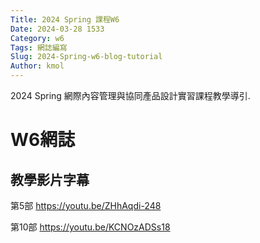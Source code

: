 ```yaml
---
Title: 2024 Spring 課程W6
Date: 2024-03-28 1533
Category: w6
Tags: 網誌編寫
Slug: 2024-Spring-w6-blog-tutorial
Author: kmol
---
```


2024 Spring 網際內容管理與協同產品設計實習課程教學導引.

<!-- PELICAN_END_SUMMARY -->
# W6網誌
## 教學影片字幕
第5部
https://youtu.be/ZHhAqdi-248

第10部
https://youtu.be/KCNOzADSs18

